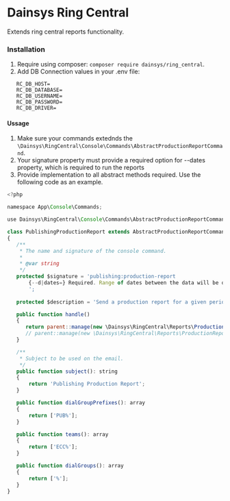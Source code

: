  # Dainsys Ring Central
 Extends ring central reports functionality. 

  ### Installation
 1. Require using composer: `composer require dainsys/ring_central`.
 2. Add DB Connection values in your .env file:
```
   RC_DB_HOST=
   RC_DB_DATABASE=
   RC_DB_USERNAME=
   RC_DB_PASSWORD=
   RC_DB_DRIVER=
```
#### Ussage
 1. Make sure your commands extednds the `\Dainsys\RingCentral\Console\Commands\AbstractProductionReportCommand`.
 2. Your signature property must provide a required option for --dates property, which is required to run the reports
 3. Provide implementation to all abstract methods required. Use the following code as an example.
 ```js
<?php

namespace App\Console\Commands;

use Dainsys\RingCentral\Console\Commands\AbstractProductionReportCommand;

class PublishingProductionReport extends AbstractProductionReportCommand
{
    /**
     * The name and signature of the console command.
     *
     * @var string
     */
    protected $signature = 'publishing:production-report 
        {--d|dates=} Required. Range of dates between the data will be queried. Example: 2023-01-01 or 2023-01-01,2023-01-02 or 2023-01-01|2023-01-02
        ';
        
    protected $description = 'Send a production report for a given period';

    public function handle()
    {
       return parent::manage(new \Dainsys\RingCentral\Reports\ProductionReportByDates()); //reports are grouped by date, and add a date field
       // parent::manage(new \Dainsys\RingCentral\Reports\ProductionReportSummarized()); // will add date_from and date_to fields. Not grouped by date
    }

    /**
     * Subject to be used on the email.
     */
    public function subject(): string
    {
        return 'Publishing Production Report';
    }

    public function dialGroupPrefixes(): array
    {
        return ['PUB%'];
    }

    public function teams(): array
    {
        return ['ECC%'];
    }

    public function dialGroups(): array
    {
        return ['%'];
    }
}
 ```
